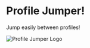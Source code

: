 # Profile Jumper!
Jump easily between profiles!

![Profile Jumper Logo](artwork/profile-jumper-logo.png)

